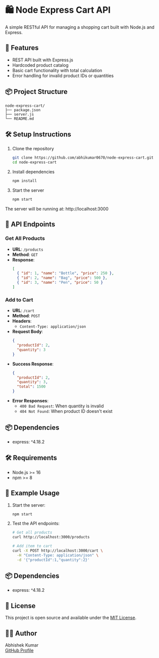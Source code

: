# 🛍️ Node Express Cart API

A simple RESTful API for managing a shopping cart built with Node.js and Express.

## 🚀 Features

- REST API built with Express.js
- Hardcoded product catalog
- Basic cart functionality with total calculation
- Error handling for invalid product IDs or quantities

## 📦 Project Structure

```
node-express-cart/
├── package.json
├── server.js
└── README.md
```

## 🛠️ Setup Instructions

1. Clone the repository
   ```bash
   git clone https://github.com/abhikumar0670/node-express-cart.git
   cd node-express-cart
   ```

2. Install dependencies
   ```bash
   npm install
   ```

3. Start the server
   ```bash
   npm start
   ```

The server will be running at: http://localhost:3000

## 📡 API Endpoints

### Get All Products
- **URL**: `/products`
- **Method**: `GET`
- **Response**: 
  ```json
  [
    { "id": 1, "name": "Bottle", "price": 250 },
    { "id": 2, "name": "Bag", "price": 500 },
    { "id": 3, "name": "Pen", "price": 50 }
  ]
  ```

### Add to Cart
- **URL**: `/cart`
- **Method**: `POST`
- **Headers**:
  - `Content-Type: application/json`
- **Request Body**:
  ```json
  {
    "productId": 2,
    "quantity": 3
  }
  ```
- **Success Response**:
  ```json
  {
    "productId": 2,
    "quantity": 3,
    "total": 1500
  }
  ```
- **Error Responses**:
  - `400 Bad Request`: When quantity is invalid
  - `404 Not Found`: When product ID doesn't exist

## 📦 Dependencies

- express: ^4.18.2

## 🛠️ Requirements

- Node.js >= 16
- npm >= 8

## 🚀 Example Usage

1. Start the server:
   ```bash
   npm start
   ```

2. Test the API endpoints:
   ```bash
   # Get all products
   curl http://localhost:3000/products
   
   # Add item to cart
   curl -X POST http://localhost:3000/cart \
     -H "Content-Type: application/json" \
     -d '{"productId":1,"quantity":2}'
   ```

## 📦 Dependencies

- express: ^4.18.2

## 📄 License

This project is open source and available under the [MIT License](LICENSE).

## 👨‍💻 Author

Abhishek Kumar  
[GitHub Profile](https://github.com/abhikumar0670)